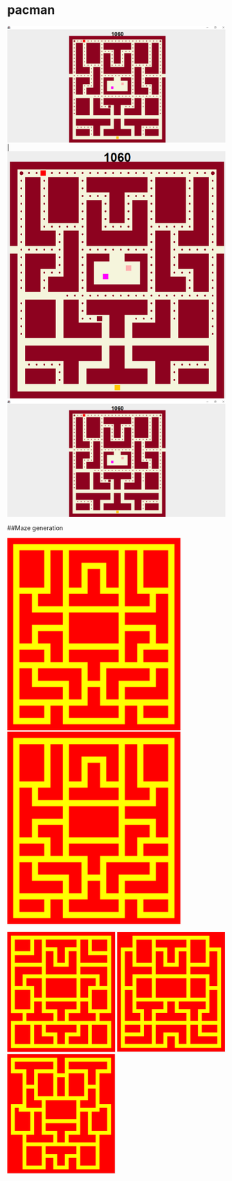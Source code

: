 # pacman
![](images/pacman1.PNG)  |  ![](images/pacman2.png)
<img src="images/pacman1.PNG" alt="image1"/>


##Maze generation
<p>
  <img src="images/mazematch1.PNG" width="400" />
  <img src="images/mazematch1.PNG" width="400" /> 
</p>
<p>
  <img src="images/randmaze1.PNG" width="250" />
  <img src="images/randmaze2.PNG" width="250" /> 
  <img src="images/randmaze3.PNG" width="250" />
</p>

